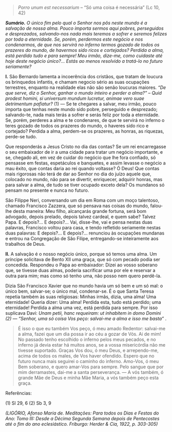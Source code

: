 > *Porro unum est necessarium* – “Só uma coisa é necessária” (Lc 10, 42)

***Sumário.** O único fim pelo qual o Senhor nos pôs neste mundo é a salvação de nossa alma. Pouco importa sermos aqui pobres, perseguidos e desprezados, salvando-nos nada mais teremos a sofrer e seremos felizes por toda a eternidade. Se, porém, perdermos este negócio e nos condenarmos, de que nos servirá no inferno termos gozado de todos os prazeres do mundo, de havermos sido ricos e cortejados? Perdida a alma, está perdido tudo e para sempre! Meu irmão, dize-me, como cuidaste até hoje deste negócio único?… Estás ao menos resolvido a tratá-lo no futuro seriamente?*

**I.** São Bernardo lamenta a incoerência dos cristãos, que tratam de loucura os brinquedos infantis, e chamam negocio sério as suas ocupações terrestres, enquanto na realidade elas não são senão loucuras maiores. *“De que serve, diz o Senhor, ganhar o mundo inteiro e perder a alma?” – Quid prodest homini, si universum mundum lucretur, animae vero suae detrimentum pafiatur?* (1) — Se te chegares a salvar, meu irmão, pouco importa que tenhas neste mundo sido pobre, perseguido e desprezado; salvando-te, nada mais terás a sofrer e serás feliz por toda a eternidade. Se, porém, perderes a alma e te condenares, de que te servirá no inferno o teres gozado de todos os prazeres do mundo, o haveres sido rico e cortejado? Perdida a alma, perdem-se os prazeres, as honras, as riquezas, perde-se tudo.

Que responderás a Jesus Cristo no dia das contas? Se um rei encarregasse o seu embaixador de ir a uma cidade para tratar um negócio importante, e se, chegado ali, em vez de cuidar do negócio que lhe fora confiado, só pensasse em festas, espetáculos e banquetes, e assim levasse o negócio a mau êxito, que contas daria ao rei quando voltasse? Ó Deus! Que contas mais rigorosas não terá de dar ao Senhor no dia do juízo aquele que, colocado no mundo, não para se divertir, enriquecer, adquirir honras, mas para salvar a alma, de tudo se tiver ocupado exceto dela? Os mundanos só pensam no presente e nunca no futuro.

São Filippe Neri, conversando um dia em Roma com um moço talentoso, chamado Francisco Zazzera, que só pensava nas coisas do mundo, falou-lhe desta maneira: Meu filho, alcançarás grande fortuna, será bom advogado, depois prelado, depois talvez cardeal, e quem sabe? Talvez Papa. E depois?… E depois?… Vai, disse-lhe, vai e pensa nestas duas palavras, Francisco voltou para casa, e tendo refletido seriamente nestas duas palavras: E depois?… E depois?… renunciou às ocupações mundanas e entrou na Congregação de São Filipe, entregando-se inteiramente aos trabalhos de Deus.

**II.** A salvação é o nosso negócio único, porque só temos uma alma. Um príncipe solicitava de Bento XII uma graça, que só com pecado podia ser concedida. Respondeu o Papa ao embaixador: Dizei ao vosso soberano que, se tivesse duas almas, poderia sacrificar uma por ele e reservar a outra para mim; mas como só tenho uma, não posso nem quero perdê-la.

Dizia São Francisco Xavier que no mundo havia um só bem e um só mal: o único bem, salvar-se; o único mal, condenar-se. É o que Santa Teresa repetia também às suas religiosas: Minhas irmãs, dizia, uma alma! Uma eternidade! Queria dizer: Uma alma! Perdida esta, tudo está perdido; uma eternidade! Perdida a alma uma vez, está perdida para sempre. Por isso suplicava Davi: *Unam petii, hanc requeiram: ut inhabitem in domo Domini (2) — “Senhor, uma só coisa Vos peço: salvai-me a alma e isso me basta”* .

> É isso o que eu também Vos peço, ó meu amado Redentor: salvai-me a alma, fazei que um dia possa ir ao céu a gozar de Vós. Ai de mim! No passado tenho escolhido o inferno pelos meus pecados, e no inferno já devia estar há muitos anos, se a vossa misericórdia não me tivesse suportado. Graças Vos dou, ó meu Deus, e arrependo-me, acima de todos os males, de Vos haver ofendido. Espero que no futuro nunca mais seguirei o caminho do inferno. Amo-Vos, ó meu Bem soberano, e quero amar-Vos para sempre. Pelo sangue que por mim derramastes, dai-me a santa perseverança. — A vós também, ó grande Mãe de Deus e minha Mãe Maria, a vós também peço esta graça.

Referências:

\(1\) Sl 29, 6 (2) Sb 3, 9

*(LIGÓRIO, Afonso Maria de. Meditações: Para todos os Dias e Festas do Ano: Tomo III: Desde a Décima Segunda Semana depois de Pentecostes até o fim do ano eclesiástico. Friburgo: Herder & Cia, 1922, p. 303-305)*

